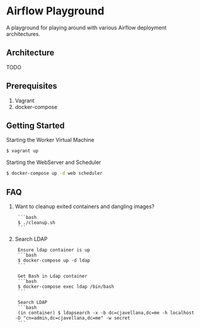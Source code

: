 # Airflow Playground
A playground for playing around with various Airflow deployment architectures.

## Architecture
TODO

## Prerequisites

1. Vagrant
2. docker-compose

## Getting Started

Starting the Worker Virtual Machine
```bash
$ vagrant up
``` 

Starting the WebServer and Scheduler
```bash
$ docker-compose up -d web scheduler
```
## FAQ

1. Want to cleanup exited containers and dangling images?

		```bash
		$ ./cleanup.sh
		```

2. Search LDAP

		Ensure ldap container is up
		```bash
		$ docker-compose up -d ldap
		```

		Get Bash in Ldap container
		```bash
		$ docker-compose exec ldap /bin/bash
		```

		Search LDAP
		```bash
		(in container) $ ldapsearch -x -b dc=cjavellana,dc=me -h localhost -D "cn=admin,dc=cjavellana,dc=me" -w secret
		```
